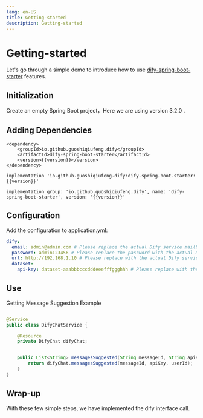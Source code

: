 ```yaml
---
lang: en-US
title: Getting-started
description: Getting-started
---
```


<script setup>import {inject} from "vue";
const version = inject('version');
</script>

# Getting-started

Let's go through a simple demo to introduce how to
use [dify-spring-boot-starter](https://github.com/guoshiqiufeng/dify-spring-boot-starter)
features.

## Initialization

Create an empty Spring Boot project，Here we are using version 3.2.0 .

## Adding Dependencies

<CodeGroup>
  <CodeGroupItem title="Maven" active>

```xml:no-line-numbers:no-v-pre
<dependency>
    <groupId>io.github.guoshiqiufeng.dify</groupId>
    <artifactId>dify-spring-boot-starter</artifactId>
    <version>{{version}}</version>
</dependency>
```

  </CodeGroupItem>

  <CodeGroupItem title="Gradle (Short)" active>

```groovy:no-line-numbers:no-v-pre
implementation 'io.github.guoshiqiufeng.dify:dify-spring-boot-starter:{{version}}'
```

  </CodeGroupItem>

  <CodeGroupItem title="Gradle">

```groovy:no-line-numbers:no-v-pre
implementation group: 'io.github.guoshiqiufeng.dify', name: 'dify-spring-boot-starter', version: '{{version}}'
```

  </CodeGroupItem>
</CodeGroup>

## Configuration

Add the configuration to application.yml:

```yaml
dify:
  email: admin@admin.com # Please replace the actual Dify service mailbox, if you do not need to call the server-related interfaces can not be filled in!
  password: admin123456 # Please replace the password with the actual Dify service password, if you don't need to call the server-related interfaces can not be filled in!
  url: http://192.168.1.10 # Please replace with the actual Dify service address
  dataset:
    api-key: dataset-aaabbbcccdddeeefffggghhh # Please replace with the actual Dify dataset API key, if you don't need to call the dataset-related interfaces can not be filled in!
```

## Use

Getting Message Suggestion Example

```java

@Service
public class DifyChatService {

    @Resource
    private DifyChat difyChat;


    public List<String> messagesSuggested(String messageId, String apiKey, String userId) {
        return difyChat.messagesSuggested(messageId, apiKey, userId);
    }
}
```

## Wrap-up

With these few simple steps, we have implemented the dify interface call.
